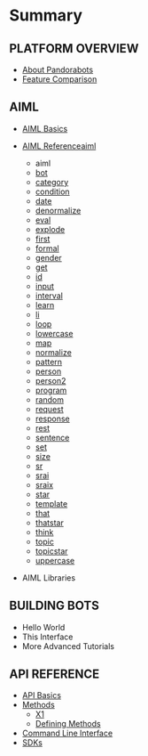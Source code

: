 # Summary

## PLATFORM OVERVIEW

* [About Pandorabots](README.md)
* [Feature Comparison ](feature-comparison.md)

## AIML

* [AIML Basics](aiml/aiml-basics.md)
* [AIML Reference](aiml/aiml-reference.md)[aiml](http://docs.pandorabots.com/aiml/aiml/)
  * aiml
  * [bot](http://docs.pandorabots.com/aiml/bot/)
  * [category](http://docs.pandorabots.com/aiml/category/)
  * [condition](http://docs.pandorabots.com/aiml/condition/)
  * [date](http://docs.pandorabots.com/aiml/date/)
  * [denormalize](http://docs.pandorabots.com/aiml/denormalize/)
  * [eval](http://docs.pandorabots.com/aiml/eval/)
  * [explode](http://docs.pandorabots.com/aiml/explode/)
  * [first](http://docs.pandorabots.com/aiml/first/)
  * [formal](http://docs.pandorabots.com/aiml/formal/)
  * [gender](http://docs.pandorabots.com/aiml/gender/)
  * [get](http://docs.pandorabots.com/aiml/get/)
  * [id](http://docs.pandorabots.com/aiml/id/)
  * [input](http://docs.pandorabots.com/aiml/input/)
  * [interval](http://docs.pandorabots.com/aiml/interval/)
  * [learn](http://docs.pandorabots.com/aiml/learn/)
  * [li](http://docs.pandorabots.com/aiml/li/)
  * [loop](http://docs.pandorabots.com/aiml/loop/)
  * [lowercase](http://docs.pandorabots.com/aiml/lowercase/)
  * [map](http://docs.pandorabots.com/aiml/map/)
  * [normalize](http://docs.pandorabots.com/aiml/normalize/)
  * [pattern](http://docs.pandorabots.com/aiml/pattern/)
  * [person](http://docs.pandorabots.com/aiml/person/)
  * [person2](http://docs.pandorabots.com/aiml/person2/)
  * [program](http://docs.pandorabots.com/aiml/program/)
  * [random](http://docs.pandorabots.com/aiml/random/)
  * [request](http://docs.pandorabots.com/aiml/request/)
  * [response](http://docs.pandorabots.com/aiml/response/)
  * [rest](http://docs.pandorabots.com/aiml/rest/)
  * [sentence](http://docs.pandorabots.com/aiml/sentence/)
  * [set](http://docs.pandorabots.com/aiml/set/)
  * [size](http://docs.pandorabots.com/aiml/size/)
  * [sr](http://docs.pandorabots.com/aiml/sr/)
  * [srai](http://docs.pandorabots.com/aiml/srai/)
  * [sraix](http://docs.pandorabots.com/aiml/sraix/)
  * [star](http://docs.pandorabots.com/aiml/star/)
  * [template](http://docs.pandorabots.com/aiml/template/)
  * [that](http://docs.pandorabots.com/aiml/that/)
  * [thatstar](http://docs.pandorabots.com/aiml/thatstar/)
  * [think](http://docs.pandorabots.com/aiml/think/)
  * [topic](http://docs.pandorabots.com/aiml/topic/)
  * [topicstar](http://docs.pandorabots.com/aiml/topicstar/)
  * [uppercase](http://docs.pandorabots.com/aiml/uppercase/)

* AIML Libraries

## BUILDING BOTS

* Hello World
* This Interface
* More Advanced Tutorials

## API REFERENCE

* [API Basics](api-basics.md)
* [Methods](methods.md)
  * [X1](methods/x1.md)
  * [Defining Methods](https://www.gitbook.com/book/lkunze/pandorabots-api/edit#)
* [Command Line Interface](command-line-interface.md)
* [SDKs](sdks.md)



